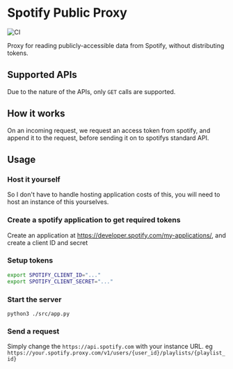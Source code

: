 # Spotify Public Proxy

![CI](https://github.com/RealOrangeOne/website/workflows/CI/badge.svg)

Proxy for reading publicly-accessible data from Spotify, without distributing tokens.

## Supported APIs
Due to the nature of the APIs, only `GET` calls are supported.

## How it works
On an incoming request, we request an access token from spotify, and append it to the request, before sending it on to spotifys standard API.

## Usage
### Host it yourself
So I don't have to handle hosting application costs of this, you will need to host an instance of this yourselves.

### Create a spotify application to get required tokens
Create an application at https://developer.spotify.com/my-applications/, and create a client ID and secret
### Setup tokens
```bash
export SPOTIFY_CLIENT_ID="..."
export SPOTIFY_CLIENT_SECRET="..."
```
### Start the server

    python3 ./src/app.py

### Send a request
Simply change the `https://api.spotify.com` with your instance URL. eg `https://your.spotify.proxy.com/v1/users/{user_id}/playlists/{playlist_id}`
